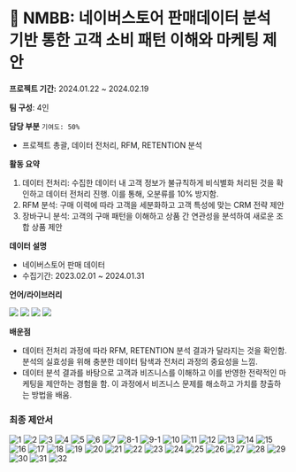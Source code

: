 # 🍡 NMBB: 네이버스토어 판매데이터 분석 기반 통한 고객 소비 패턴 이해와 마케팅 제안

**프로젝트 기간:** 2024.01.22 ~ 2024.02.19

**팀 구성**: 4인

**담당 부분** `기여도: 50%`
- 프로젝트 총괄, 데이터 전처리, RFM, RETENTION 분석

**활동 요약**
1. 데이터 전처리: 수집한 데이터 내 고객 정보가 불규칙하게 비식별화 처리된 것을 확인하고 데이터 전처리 진행. 이를 통해, 오분류를 10% 방지함.
2. RFM 분석: 구매 이력에 따라 고객을 세분화하고 고객 특성에 맞는 CRM 전략 제안
3. 장바구니 분석: 고객의 구매 패턴을 이해하고 상품 간 연관성을 분석하여 새로운 조합 상품 제안

**데이터 설명**
- 네이버스토어 판매 데이터
- 수집기간: 2023.02.01 ~ 2024.01.31

**언어/라이브러리**

<img src="https://img.shields.io/badge/Python-3776AB?style=for-the-badge&logo=Python&logoColor=white"> <img src="https://img.shields.io/badge/pandas-150458?style=for-the-badge&logo=pandas&logoColor=white"> <img src="https://img.shields.io/badge/selenium-43B02A?style=for-the-badge&logo=selenium&logoColor=white"> <img src="https://img.shields.io/badge/microsoftexcel-217346?style=for-the-badge&logo=microsoftexcel&logoColor=white">

**배운점**
- 데이터 전처리 과정에 따라 RFM, RETENTION 분석 결과가 달라지는 것을 확인함. 분석의 실효성을 위해 충분한 데이터 탐색과 전처리 과정의 중요성을 느낌.
- 데이터 분석 결과를 바탕으로 고객과 비즈니스를 이해하고 이를 반영한 전략적인 마케팅을 제안하는 경험을 함. 이 과정에서 비즈니스 문제를 해소하고 가치를 창출하는 방법을 배움.

### 최종 제안서
![1](https://github.com/KYK0328/nmbb/assets/128811238/a251c6ad-4e6e-4aa6-a6dd-de9b5c49c2e7)
![2](https://github.com/KYK0328/nmbb/assets/128811238/2edc60f2-d0f6-4389-b8c8-f7c0b8863119)
![3](https://github.com/KYK0328/nmbb/assets/128811238/0180115b-8f92-430a-b2ff-dccdba3a8cfe)
![4](https://github.com/KYK0328/nmbb/assets/128811238/d7906226-5b8e-47af-9de7-f387f6c1a42b)
![5](https://github.com/KYK0328/nmbb/assets/128811238/9bb2fe5e-6263-449f-84b2-b986f8e46ec4)
![6](https://github.com/KYK0328/nmbb/assets/128811238/4efeaf6c-5163-4b4e-bf4f-58015f1c8da9)
![7](https://github.com/KYK0328/nmbb/assets/128811238/6fe75342-dc46-411f-afab-f6da4cccd9da)
![8-1](https://github.com/KYK0328/nmbb/assets/128811238/3e66c406-4ddf-49c8-aaee-742fa07a47e6)
![9-1](https://github.com/KYK0328/nmbb/assets/128811238/6d93644d-7cd6-4293-8ef7-18bfb36d53d1)
![10](https://github.com/KYK0328/nmbb/assets/128811238/1b7fba14-5192-4418-8141-be38c9fdda3f)
![11](https://github.com/KYK0328/nmbb/assets/128811238/3dd24c07-71e8-4858-8863-76cad57b01d4)
![12](https://github.com/KYK0328/nmbb/assets/128811238/58f6831c-d1b4-4426-a05d-7436657580f8)
![13](https://github.com/KYK0328/nmbb/assets/128811238/1dc5ca72-8978-4621-9b85-f45a7e25d31b)
![14](https://github.com/KYK0328/nmbb/assets/128811238/dae92054-d3c0-4738-ad77-d6e465bf3b78)
![15](https://github.com/KYK0328/nmbb/assets/128811238/d968f7da-6d34-4e6d-8705-4c9dccb6b608)
![16](https://github.com/KYK0328/nmbb/assets/128811238/63fa0377-f5cb-473e-a21c-d5070894ab74)
![17](https://github.com/KYK0328/nmbb/assets/128811238/b74c48a7-6f35-4730-ba5b-263807db6af2)
![18](https://github.com/KYK0328/nmbb/assets/128811238/e847cad6-7d30-4de5-8034-864aac265b77)
![19](https://github.com/KYK0328/nmbb/assets/128811238/a1f9511f-5b1a-468a-8bb4-24f73d0b3004)
![20](https://github.com/KYK0328/nmbb/assets/128811238/d3998c9b-8c78-4a53-9516-a7c37a8e097b)
![21](https://github.com/KYK0328/nmbb/assets/128811238/d8f3e557-b60f-4b2d-b2a6-5d5faabd20d0)
![22](https://github.com/KYK0328/nmbb/assets/128811238/150d149f-d79c-483a-a455-5948919b1e31)
![23](https://github.com/KYK0328/nmbb/assets/128811238/6848d0f8-d2ad-46ea-998d-7537137fde24)
![24](https://github.com/KYK0328/nmbb/assets/128811238/40c7047c-6e9f-4ba7-b1a9-aafeebfc5b50)
![25](https://github.com/KYK0328/nmbb/assets/128811238/54ebce9c-cb0f-497d-b415-bf11b253638f)
![26](https://github.com/KYK0328/nmbb/assets/128811238/7a9d823f-2873-45b1-a347-25d8a3ad9006)
![27](https://github.com/KYK0328/nmbb/assets/128811238/ce020760-4612-4569-8e01-17b81546c873)
![28](https://github.com/KYK0328/nmbb/assets/128811238/2ffe5d92-bdea-43b0-b20f-f48386cafe6f)
![29](https://github.com/KYK0328/nmbb/assets/128811238/c7b70d45-8df2-4692-9588-0229750bca88)
![30](https://github.com/KYK0328/nmbb/assets/128811238/61b43cff-cf5a-4126-9280-baf0127afbed)
![31](https://github.com/KYK0328/nmbb/assets/128811238/b94c0372-228b-4718-9103-9e22095ebc93)
![32](https://github.com/KYK0328/nmbb/assets/128811238/d988492f-74b4-4970-b904-baff99cab36d)
